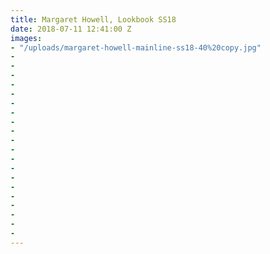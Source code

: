 ```yaml
---
title: Margaret Howell, Lookbook SS18
date: 2018-07-11 12:41:00 Z
images:
- "/uploads/margaret-howell-mainline-ss18-40%20copy.jpg"
- 
- 
- 
- 
- 
- 
- 
- 
- 
- 
- 
- 
- 
- 
- 
- 
- 
- 
- 
- 
---
```


